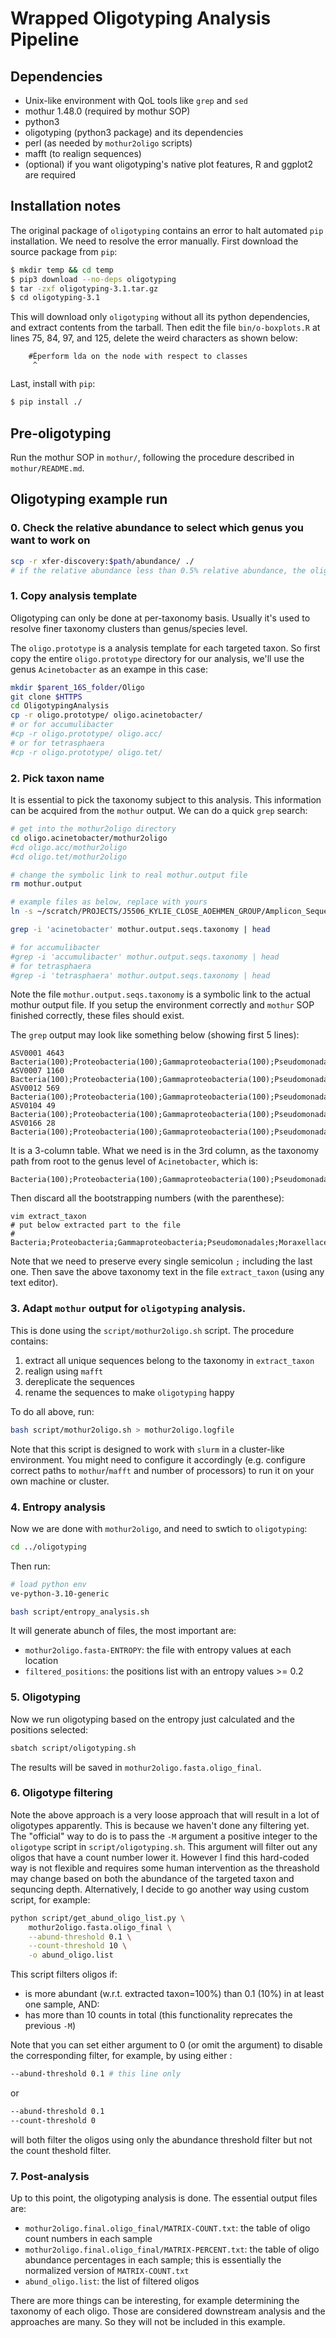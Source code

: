 # Wrapped Oligotyping Analysis Pipeline

## Dependencies

* Unix-like environment with QoL tools like `grep` and `sed`
* mothur 1.48.0 (required by mothur SOP)
* python3
* oligotyping (python3 package) and its dependencies
* perl (as needed by `mothur2oligo` scripts)
* mafft (to realign sequences)
* (optional) if you want oligotyping's native plot features, R and ggplot2 are required

## Installation notes

The original package of `oligotyping` contains an error to halt automated `pip` installation. We need to resolve the error manually. First download the source package from `pip`:

```bash
$ mkdir temp && cd temp
$ pip3 download --no-deps oligotyping
$ tar -zxf oligotyping-3.1.tar.gz
$ cd oligotyping-3.1
```

This will download only `oligotyping` without all its python dependencies, and extract contents from the tarball. Then edit the file `bin/o-boxplots.R` at lines 75, 84, 97, and 125, delete the weird characters as shown below:

```
    #Êperform lda on the node with respect to classes
     ^
```

Last, install with `pip`:

```bash
$ pip install ./
```

## Pre-oligotyping

Run the mothur SOP in `mothur/`, following the procedure described in `mothur/README.md`.

## Oligotyping example run

### 0. Check the relative abundance to select which genus you want to work on
```bash
scp -r xfer-discovery:$path/abundance/ ./
# if the relative abundance less than 0.5% relative abundance, the oligo seqs may not be sufficient to reveal the results
```

### 1. Copy analysis template

Oligotyping can only be done at per-taxonomy basis. Usually it's used to resolve finer taxonomy clusters than genus/species level.

The `oligo.prototype` is a analysis template for each targeted taxon. So first copy the entire `oligo.prototype` directory for our analysis, we'll use the genus `Acinetobacter` as an exampe in this case:

```bash
mkdir $parent_16S_folder/Oligo
git clone $HTTPS
cd OligotypingAnalysis
cp -r oligo.prototype/ oligo.acinetobacter/
# or for accumulibacter
#cp -r oligo.prototype/ oligo.acc/
# or for tetrasphaera
#cp -r oligo.prototype/ oligo.tet/
```

### 2. Pick taxon name

It is essential to pick the taxonomy subject to this analysis. This information can be acquired from the `mothur` output. We can do a quick `grep` search:

```bash
# get into the mothur2oligo directory
cd oligo.acinetobacter/mothur2oligo
#cd oligo.acc/mothur2oligo
#cd oligo.tet/mothur2oligo

# change the symbolic link to real mothur.output file
rm mothur.output

# example files as below, replace with yours
ln -s ~/scratch/PROJECTS/J5506_KYLIE_CLOSE_AOEHMEN_GROUP/Amplicon_Sequencing_Analysis/mothur.output mothur.output

grep -i 'acinetobacter' mothur.output.seqs.taxonomy | head

# for accumulibacter
#grep -i 'accumulibacter' mothur.output.seqs.taxonomy | head
# for tetrasphaera
#grep -i 'tetrasphaera' mothur.output.seqs.taxonomy | head
```

Note the file `mothur.output.seqs.taxonomy` is a symbolic link to the actual mothur output file. If you setup the environment correctly and `mothur` SOP finished correctly, these files should exist.

The `grep` output may look like something below (showing first 5 lines):

```
ASV0001	4643	Bacteria(100);Proteobacteria(100);Gammaproteobacteria(100);Pseudomonadales(100);Moraxellaceae(100);Acinetobacter(100);Acinetobacter_unclassified(100);
ASV0007	1160	Bacteria(100);Proteobacteria(100);Gammaproteobacteria(100);Pseudomonadales(100);Moraxellaceae(100);Acinetobacter(100);midas_s_32693(100);
ASV0012	569	Bacteria(100);Proteobacteria(100);Gammaproteobacteria(100);Pseudomonadales(100);Moraxellaceae(100);Acinetobacter(100);Acinetobacter_parvus(100);
ASV0104	49	Bacteria(100);Proteobacteria(100);Gammaproteobacteria(100);Pseudomonadales(100);Moraxellaceae(100);Acinetobacter(100);Acinetobacter_unclassified(100);
ASV0166	28	Bacteria(100);Proteobacteria(100);Gammaproteobacteria(100);Pseudomonadales(100);Moraxellaceae(100);Acinetobacter(100);Acinetobacter_towneri(100);
```

It is a 3-column table. What we need is in the 3rd column, as the taxonomy path from root to the genus level of `Acinetobacter`, which is:

```
Bacteria(100);Proteobacteria(100);Gammaproteobacteria(100);Pseudomonadales(100);Moraxellaceae(100);Acinetobacter(100);
```

Then discard all the bootstrapping numbers (with the parenthese):

```
vim extract_taxon
# put below extracted part to the file
# Bacteria;Proteobacteria;Gammaproteobacteria;Pseudomonadales;Moraxellaceae;Acinetobacter;
```

Note that we need to preserve every single semicolun `;` including the last one. Then save the above taxonomy text in the file `extract_taxon` (using any text editor).

### 3. Adapt `mothur` output for `oligotyping` analysis.

This is done using the `script/mothur2oligo.sh` script. The procedure contains:

1. extract all unique sequences belong to the taxonomy in `extract_taxon`
2. realign using `mafft`
3. dereplicate the sequences
4. rename the sequences to make `oligotyping` happy

To do all above, run:

```bash
bash script/mothur2oligo.sh > mothur2oligo.logfile
```

Note that this script is designed to work with `slurm` in a cluster-like environment. You might need to configure it accordingly (e.g. configure correct paths to `mothur`/`mafft` and number of processors) to run it on your own machine or cluster.

### 4. Entropy analysis

Now we are done with `mothur2oligo`, and need to swtich to `oligotyping`:

```bash
cd ../oligotyping
```

Then run:

```bash
# load python env
ve-python-3.10-generic

bash script/entropy_analysis.sh
```

It will generate abunch of files, the most important are:

* `mothur2oligo.fasta-ENTROPY`: the file with entropy values at each location
* `filtered_positions`: the positions list with an entropy values >= 0.2

### 5. Oligotyping

Now we run oligotyping based on the entropy just calculated and the positions selected:

```bash
sbatch script/oligotyping.sh
```

The results will be saved in `mothur2oligo.fasta.oligo_final`.

### 6. Oligotype filtering

Note the above approach is a very loose approach that will result in a lot of oligotypes apparently. This is because we haven't done any filtering yet. The "official" way to do is to pass the `-M` argument a positive integer to the `oligotype` script in `script/oligotyping.sh`. This argument will filter out any oligos that have a count number lower it. However I find this hard-coded way is not flexible and requires some human intervention as the threashold may change based on both the abundance of the targeted taxon and sequncing depth. Alternatively, I decide to go another way using custom script, for example:

```bash
python script/get_abund_oligo_list.py \
	mothur2oligo.fasta.oligo_final \
	--abund-threshold 0.1 \
	--count-threshold 10 \
	-o abund_oligo.list
```

This script filters oligos if:

* is more abundant (w.r.t. extracted taxon=100%) than 0.1 (10%) in at least one sample, AND:
* has more than 10 counts in total (this functionality reprecates the previous `-M`)

Note that you can set either argument to 0 (or omit the argument) to disable the corresponding filter, for example, by using either :

```bash
--abund-threshold 0.1 # this line only
```

or

```bash
--abund-threshold 0.1
--count-threshold 0
```

will both filter the oligos using only the abundance threshold filter but not the count theshold filter.

### 7. Post-analysis

Up to this point, the oligotyping analysis is done. The essential output files are:

* `mothur2oligo.final.oligo_final/MATRIX-COUNT.txt`: the table of oligo count numbers in each sample
* `mothur2oligo.final.oligo_final/MATRIX-PERCENT.txt`: the table of oligo abundance percentages in each sample; this is essentially the normalized version of `MATRIX-COUNT.txt`
* `abund_oligo.list`: the list of filtered oligos

There are more things can be interesting, for example determining the taxonomy of each oligo. Those are considered downstream analysis and the approaches are many. So they will not be included in this example.
